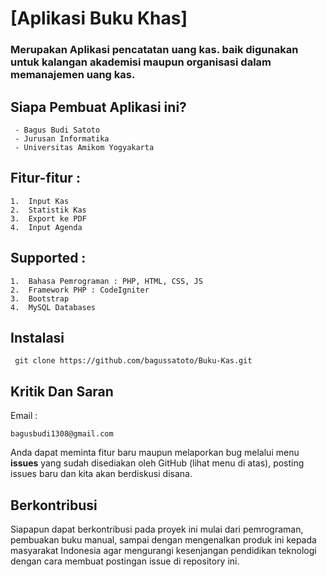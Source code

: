 # [Aplikasi Buku Khas]

### Merupakan Aplikasi pencatatan uang kas. baik digunakan untuk kalangan akademisi maupun organisasi dalam memanajemen uang kas.


## Siapa Pembuat Aplikasi ini?
```
 - Bagus Budi Satoto
 - Jurusan Informatika 
 - Universitas Amikom Yogyakarta
```

## Fitur-fitur :
```
1.  Input Kas
2.  Statistik Kas
3.  Export ke PDF
4.  Input Agenda
```

## Supported :
```
1.  Bahasa Pemrograman : PHP, HTML, CSS, JS  
2.  Framework PHP : CodeIgniter              
3.  Bootstrap
4.  MySQL Databases
```


## Instalasi

``` 
 git clone https://github.com/bagussatoto/Buku-Kas.git
```

## Kritik Dan Saran 
Email :
```
bagusbudi1308@gmail.com
```

Anda dapat meminta fitur baru maupun melaporkan bug melalui menu **issues** yang sudah disediakan oleh GitHub (lihat menu di atas), posting issues baru dan kita akan berdiskusi disana.

## Berkontribusi

Siapapun dapat berkontribusi pada proyek ini mulai dari pemrograman, pembuakan buku manual, sampai dengan mengenalkan produk ini kepada masyarakat Indonesia agar mengurangi kesenjangan pendidikan teknologi dengan cara membuat postingan issue di repository ini.



